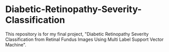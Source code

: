 # Diabetic-Retinopathy-Severity-Classification

This repository is for my final project, "Diabetic Retinopathy Severity Classification from Retinal Fundus Images Using Multi Label Support Vector Machine".
